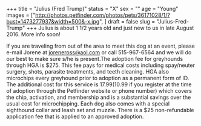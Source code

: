 +++
title = "Julius (Fred Trump)"
status = "X"
sex = ""
age = "Young"
images = ["http://photos.petfinder.com/photos/pets/36171028/1/?bust=1473277937&width=500&-x.jpg",
]
draft = false
slug = "Julius-Fred-Trump"
+++
Julius is about 1 1/2 years old and just new to us in late August 2016. More info soon!

If you are traveling from out of the area to meet this dog at an event, please e-mail Jorene at joreneross@aol.com or call 515-967-6564 and we will do our best to make sure s/he is present.The adoption fee for greyhounds through HGA is $275. This fee pays for medical costs including spay/neuter surgery, shots, parasite treatments, and teeth cleaning. HGA also microchips every greyhound prior to adoption as a permanent form of ID. The additional cost for this service is $17.99 ($10.99 if you register at the time of adoption through the Petfinder website or phone number) which covers the chip, activation, and membership and is a substantial savings over the usual cost for microchipping. Each dog also comes with a special sighthound collar and leash set and muzzle. There is a $25 non-refundable application fee that is applied to an approved adoption.
